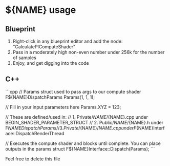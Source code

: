 # ${NAME} usage

## Blueprint

1. Right-click in any blueprint editor and add the node: "CalculatePIComputeShader"
2. Pass in a moderately high non-even number under 256k for the number of samples
3. Enjoy, and get digging into the code

## C++

\`\`\`cpp
// Params struct used to pass args to our compute shader
F${NAME}DispatchParams Params(1, 1, 1);

// Fill in your input parameters here
Params.XYZ = 123;

// These are defined/used in:
// 1. Private/${NAME}/${NAME}.cpp under BEGIN_SHADER_PARAMETER_STRUCT
// 2. Public/${NAME}/${NAME}.h under F${NAME}DispatchParams
// 3. Private/${NAME}/${NAME}.cpp under F${NAME}Interface::DispatchRenderThread

// Executes the compute shader and blocks until complete. You can place outputs in the params struct
F${NAME}Interface::Dispatch(Params);
\`\`\`

Feel free to delete this file
